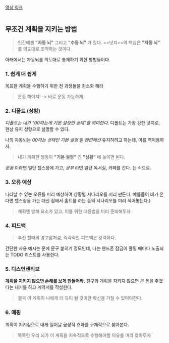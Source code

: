 [영상 링크](https://www.youtube.com/watch?v=gupnBJxtolI)

```toc
```

## 무조건 계획을 지키는 방법 

> 인간에겐 __"자동 뇌"__ 그리고  __"수동 뇌"__ 가 있다. ==넛지==의 핵심은 __"자동 뇌"__ 를 의도대로 조작하는 것이다.

아래에서는 자동뇌를 의도대로 통제하기 위한 방법들이다.


### 1. 쉽게 더 쉽게

목표한 계획을 수행하기 위한 전 과정들을 최소화 해라 
> 운동 해야지! -> 바로 운동 가능하게


### 2. 디폴트 (상황)

_디폴트는 내가 "00하는게 기본 설정인 상태"를 의미한다._ 디폴트는 가장 강한 넛지로, 현상 유지 성향으로 설명할 수 있다.

나의 자동뇌는 _00하는 상태인 기본 설정_ 을 _왠만해선_ 유지하려고 하는데, 이를 역이용하자.

> 내가 계획한 행동이 __"기본 설정"__ 인 __"상황"__ 에 놓이면 된다. 

_운동_ 이라면 일단 헬스장에 가고, _공부_ 라면 일단 독서실, 카페를 간다. 는 식으로. 


### 3. 오류 예상 

나타날 수 있는 오류를 미리 예상하여 상황별 시나리오를 미리 만든다. 예를들어 비가 온다면 헬스장을 가는 대신 집에서 홈트를 하는 등의 시나리오를 미리 적어놓는다.)

 > 계획엔 방해 요소가 있고, 이를 위한 대응법을 미리 준비해두자


### 4. 피드백

> 후진 할때의 경고음처럼, 즉각적인 피드백은 강력하다. 

간단한 사용 예시는 문에 문구 붙히기 정도인데, 나는 핸드폰 잠금이 풀릴 때마다 노출되는 TODO 리스트를 사용한다.


### 5. 디스인센티브 
__계획을 지키지 않으면 손해를 보게 만들어라.__ 친구와 계획을 지키지 않으면 큰 돈을 주겠다는 내기를 하고 계약서를 작성한다.

> 결국 이 계획이 나에게 더 득이 될 것이란 확신을 가질 수 있어야한다.


### 6. 매핑 
계획이 지켜짐으로 내게 일어날 긍정적 효과를 구체적으로 찾아본다.

> 똑똑한 우리 뇌가 이 계획을 지속적으로 수행해야할 이유를 미리 찾아두자